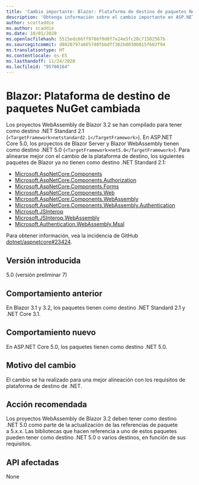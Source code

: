 ```yaml
---
title: 'Cambio importante: Blazor: Plataforma de destino de paquetes NuGet cambiada'
description: 'Obtenga información sobre el cambio importante en ASP.NET Core 5.0 titulado Blazor: Plataforma de destino de paquetes NuGet cambiada'
author: scottaddie
ms.author: scaddie
ms.date: 10/01/2020
ms.openlocfilehash: 5515edc66ff9786f0d8f7e24e5fc28c71502567b
ms.sourcegitcommit: d8020797a6657d0fbbdff362b80300815f682f94
ms.translationtype: HT
ms.contentlocale: es-ES
ms.lasthandoff: 11/24/2020
ms.locfileid: "95760164"
---
```

# <a name="blazor-target-framework-of-nuget-packages-changed"></a>Blazor: Plataforma de destino de paquetes NuGet cambiada

Los proyectos WebAssembly de Blazor 3.2 se han compilado para tener como destino .NET Standard 2.1 (`<TargetFramework>netstandard2.1</TargetFramework>`). En ASP.NET Core 5.0, los proyectos de Blazor Server y Blazor WebAssembly tienen como destino .NET 5.0 (`<TargetFramework>net5.0</TargetFramework>`). Para alinearse mejor con el cambio de la plataforma de destino, los siguientes paquetes de Blazor ya no tienen como destino .NET Standard 2.1:

* [Microsoft.AspNetCore.Components](https://www.nuget.org/packages/Microsoft.AspNetCore.Components)
* [Microsoft.AspNetCore.Components.Authorization](https://www.nuget.org/packages/Microsoft.AspNetCore.Components.Authorization)
* [Microsoft.AspNetCore.Components.Forms](https://www.nuget.org/packages/Microsoft.AspNetCore.Components.Forms)
* [Microsoft.AspNetCore.Components.Web](https://www.nuget.org/packages/Microsoft.AspNetCore.Components.Web)
* [Microsoft.AspNetCore.Components.WebAssembly](https://www.nuget.org/packages/Microsoft.AspNetCore.Components.WebAssembly)
* [Microsoft.AspNetCore.Components.WebAssembly.Authentication](https://www.nuget.org/packages/Microsoft.AspNetCore.Components.WebAssembly.Authentication)
* [Microsoft.JSInterop](https://www.nuget.org/packages/Microsoft.JSInterop)
* [Microsoft.JSInterop.WebAssembly](https://www.nuget.org/packages/Microsoft.JSInterop.WebAssembly)
* [Microsoft.Authentication.WebAssembly.Msal](https://www.nuget.org/packages/Microsoft.Authentication.WebAssembly.Msal)

Para obtener información, vea la incidencia de GitHub [dotnet/aspnetcore#23424](https://github.com/dotnet/aspnetcore/issues/23424).

## <a name="version-introduced"></a>Versión introducida

5.0 (versión preliminar 7)

## <a name="old-behavior"></a>Comportamiento anterior

En Blazor 3.1 y 3.2, los paquetes tienen como destino .NET Standard 2.1 y .NET Core 3.1.

## <a name="new-behavior"></a>Comportamiento nuevo

En ASP.NET Core 5.0, los paquetes tienen como destino .NET 5.0.

## <a name="reason-for-change"></a>Motivo del cambio

El cambio se ha realizado para una mejor alineación con los requisitos de plataforma de destino de .NET.

## <a name="recommended-action"></a>Acción recomendada

Los proyectos WebAssembly de Blazor 3.2 deben tener como destino .NET 5.0 como parte de la actualización de las referencias de paquete a 5.x.x. Las bibliotecas que hacen referencia a uno de estos paquetes pueden tener como destino .NET 5.0 o varios destinos, en función de sus requisitos.

## <a name="affected-apis"></a>API afectadas

None

<!--

### Category

ASP.NET Core

### Affected APIs

Not detectable via API analysis

-->
